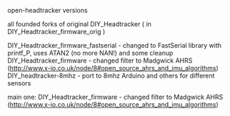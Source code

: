 open-headtracker versions

 all founded forks of original DIY_Headtracker ( in DIY_Headtracker_firmware_orig )

DIY_Headtracker_firmware_fastserial - changed to FastSerial library with printf_P, uses ATAN2 (no more NAN!) and some cleanup
DIY_Headtracker_firmware - changed filter to Madgwick AHRS (http://www.x-io.co.uk/node/8#open_source_ahrs_and_imu_algorithms)
DIY_headtracker-8mhz - port to 8mhz Arduino
and others for different sensors

main one:
DIY_Headtracker_firmware - changed filter to Madgwick AHRS (http://www.x-io.co.uk/node/8#open_source_ahrs_and_imu_algorithms)

